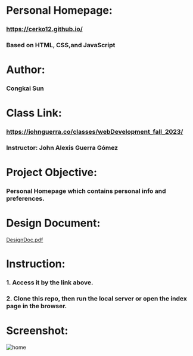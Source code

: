 # Personal Homepage:
### https://cerko12.github.io/
### Based on HTML, CSS,and JavaScript

# Author: 
### Congkai Sun

# Class Link: 
### https://johnguerra.co/classes/webDevelopment_fall_2023/
### Instructor: John Alexis Guerra Gómez

# Project Objective: 
### Personal Homepage which contains personal info and preferences. 

# Design Document:
[DesignDoc.pdf](https://github.com/CERKO12/CERKO12.github.io/files/12667368/DesignDoc.pdf)

# Instruction: 
### 1. Access it by the link above.
### 2. Clone this repo, then run the local server or open the index page in the browser.


# Screenshot: 
![home](https://github.com/CERKO12/CERKO12.github.io/assets/117726096/c6274c16-3b64-453f-afae-5c64873fd4d9)
